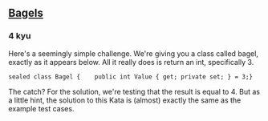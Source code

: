 <h2><a href=https://www.codewars.com/kata/54bd6b4c956834c9870001a1/train/csharp target="_blank">Bagels</a></h2><h3>4 kyu</h3><p>Here's a seemingly simple challenge. We're giving you a class called bagel, exactly as it appears below. All it really does is return an int, specifically 3.</p><pre><code class="language-csharp"><span class="cm-keyword">sealed</span> <span class="cm-keyword">class</span> <span class="cm-def">Bagel</span> {    <span class="cm-keyword">public</span> <span class="cm-type">int</span> <span class="cm-variable">Value</span> { <span class="cm-keyword">get</span>; <span class="cm-keyword">private</span> <span class="cm-keyword">set</span>; } <span class="cm-operator">=</span> <span class="cm-number">3</span>;}</code></pre><pre style="display: none;"><code class="language-kotlin"><span class="cm-keyword">class</span> <span class="cm-def">Bagel</span> {    <span class="cm-keyword">val</span> <span class="cm-keyword">value</span>: <span class="cm-type">Int</span> <span class="cm-keyword">get</span>() <span class="cm-operator">=</span> <span class="cm-number">3</span>}</code></pre><pre style="display: none;"><code class="language-scala"><span class="cm-keyword">class</span> <span class="cm-def">Bagel</span> {  <span class="cm-keyword">final</span> <span class="cm-keyword">def</span> <span class="cm-def">getValue</span> <span class="cm-operator">=</span> <span class="cm-number">3</span>}</code></pre><pre style="display: none;"><code class="language-java"><span class="cm-keyword">public</span> <span class="cm-keyword">class</span> <span class="cm-def">Bagel</span> {    <span class="cm-keyword">public</span> <span class="cm-keyword">final</span> <span class="cm-type">int</span> <span class="cm-variable">getValue</span>() {        <span class="cm-keyword">return</span> <span class="cm-number">3</span>;    }}</code></pre><pre style="display: none;"><code class="language-groovy"><span class="cm-keyword">class</span> <span class="cm-variable">Bagel</span> {    <span class="cm-keyword">final</span> <span class="cm-keyword">int</span> <span class="cm-variable">getValue</span>() {        <span class="cm-number">3</span>    }}</code></pre><p>The catch? For the solution, we're testing that the result is equal to 4. But as a little hint, the solution to this Kata is (almost) exactly the same as the example test cases.</p>